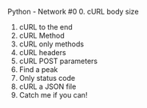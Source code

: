 Python - Network #0
0. cURL body size
1. cURL to the end
2. cURL Method
3. cURL only methods
4. cURL headers
5. cURL POST parameters
6. Find a peak
7. Only status code
8. cURL a JSON file
9. Catch me if you can!
